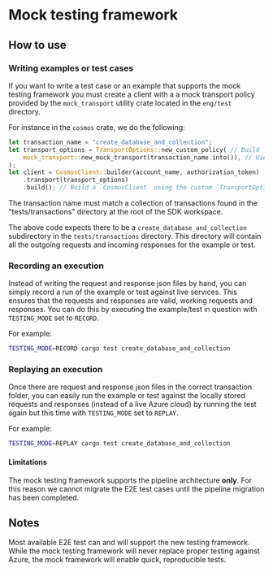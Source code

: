 # Mock testing framework

## How to use

### Writing examples or test cases

If you want to write a test case or an example that supports the mock testing framework you must create a client with a a mock transport policy provided by the `mock_transport` utility crate located in the `eng/test` directory.

For instance in the `cosmos` crate, we do the following:

```rust
let transaction_name = "create_database_and_collection";
let transport_options = TransportOptions::new_custom_policy( // Build `TransportOptions` using a custom policy
    mock_transport::new_mock_transport(transaction_name.into()), // Use `mock_transport` to build the mock policy
);
let client = CosmosClient::builder(account_name, authorization_token)
    .transport(transport_options)
    .build(); // Build a `CosmosClient` using the custom `TransportOptions`
```

The transaction name must match a collection of transactions found in the "tests/transactions" directory at the root of the SDK workspace.

The above code expects there to be a `create_database_and_collection` subdirectory in the `tests/transactions` directory. This directory will contain all the outgoing requests and incoming responses for the example or test.

### Recording an execution

Instead of writing the request and response json files by hand, you can simply record a run of the example or test against live services. This ensures that the requests and responses are valid, working requests and responses. You can do this by executing the example/test in question with `TESTING_MODE` set to `RECORD`.

For example:

```bash
TESTING_MODE=RECORD cargo test create_database_and_collection
```

### Replaying an execution

Once there are request and response json files in the correct transaction folder, you can easily run the example or test against the locally stored requests and responses (instead of a live Azure cloud) by running the test again but this time with `TESTING_MODE` set to `REPLAY`.

For example:

```bash
TESTING_MODE=REPLAY cargo test create_database_and_collection
```

#### Limitations

The mock testing framework supports the pipeline architecture **only**. For this reason we cannot migrate the E2E test cases until the pipeline migration has been completed.

## Notes

Most available E2E test can and will support the new testing framework. While the mock testing framework will never replace proper testing against Azure, the mock framework will enable quick, reproducible tests.
